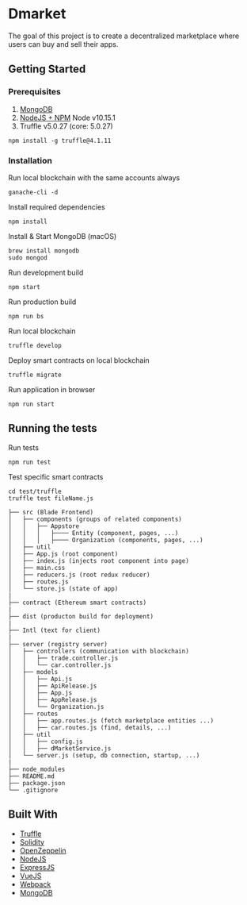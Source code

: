 # Dmarket

The goal of this project is to create a decentralized marketplace where users can buy and sell their apps.

## Getting Started

### Prerequisites

1.  [MongoDB](https://docs.mongodb.com/manual/administration/install-community/)
2.  [NodeJS + NPM](https://nodejs.org/en/download/package-manager/) Node v10.15.1
3.  Truffle v5.0.27 (core: 5.0.27)

```
npm install -g truffle@4.1.11
```

### Installation

Run local blockchain with the same accounts always 

```
ganache-cli -d
```

Install required dependencies

```
npm install
```

Install & Start MongoDB (macOS)

```
brew install mongodb
sudo mongod
```

Run development build

```
npm start
```

Run production build

```
npm run bs
```

Run local blockchain

```
truffle develop
```

Deploy smart contracts on local blockchain

```
truffle migrate
```

Run application in browser

```
npm run start
```

## Running the tests

Run tests

```
npm run test
```

Test specific smart contracts
```
cd test/truffle 
truffle test fileName.js 
```

```
├── src (Blade Frontend)
│   ├── components (groups of related components)
│   │   ├── Appstore
│   │   │   ├──── Entity (component, pages, ...)
│   │   │   ├──── Organization (components, pages, ...)
│   ├── util
│   ├── App.js (root component)
│   ├── index.js (injects root component into page)
│   ├── main.css
│   ├── reducers.js (root redux reducer)
│   ├── routes.js
│   └── store.js (state of app)
|
├── contract (Ethereum smart contracts)
|
├── dist (producton build for deployment)
|
├── Intl (text for client)
|
├── server (registry server)
│   ├── controllers (communication with blockchain)
│   │   ├── trade.controller.js
│   │   └── car.controller.js
│   ├── models
│   │   ├── Api.js 
│   │   ├── ApiRelease.js 
│   │   ├── App.js 
│   │   ├── AppRelease.js    
│   │   └── Organization.js
│   ├── routes
│   │   ├── app.routes.js (fetch marketplace entities ...)
│   │   ├── car.routes.js (find, details, ...)
│   ├── util
│   │   ├── config.js
│   │   ├── dMarketService.js
│   └── server.js (setup, db connection, startup, ...)
|
├── node_modules
├── README.md
├── package.json
└── .gitignore
```

## Built With

* [Truffle](http://truffleframework.com/)
* [Solidity](https://solidity.readthedocs.io/en/v0.4.23/)
* [OpenZeppelin](https://openzeppelin.org/)
* [NodeJS](https://nodejs.org/en/)
* [ExpressJS](http://expressjs.com/de/)
* [VueJS](https://reactjs.org)
* [Webpack](https://webpack.js.org)
* [MongoDB](https://www.mongodb.com)



